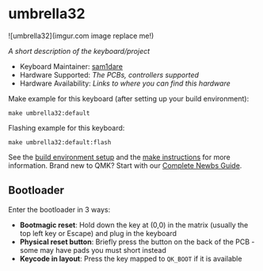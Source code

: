 # umbrella32

![umbrella32](imgur.com image replace me!)

*A short description of the keyboard/project*

* Keyboard Maintainer: [sam1dare](https://github.com/sam1dare-kbd)
* Hardware Supported: *The PCBs, controllers supported*
* Hardware Availability: *Links to where you can find this hardware*

Make example for this keyboard (after setting up your build environment):

    make umbrella32:default

Flashing example for this keyboard:

    make umbrella32:default:flash

See the [build environment setup](https://docs.qmk.fm/#/getting_started_build_tools) and the [make instructions](https://docs.qmk.fm/#/getting_started_make_guide) for more information. Brand new to QMK? Start with our [Complete Newbs Guide](https://docs.qmk.fm/#/newbs).

## Bootloader

Enter the bootloader in 3 ways:

* **Bootmagic reset**: Hold down the key at (0,0) in the matrix (usually the top left key or Escape) and plug in the keyboard
* **Physical reset button**: Briefly press the button on the back of the PCB - some may have pads you must short instead
* **Keycode in layout**: Press the key mapped to `QK_BOOT` if it is available
